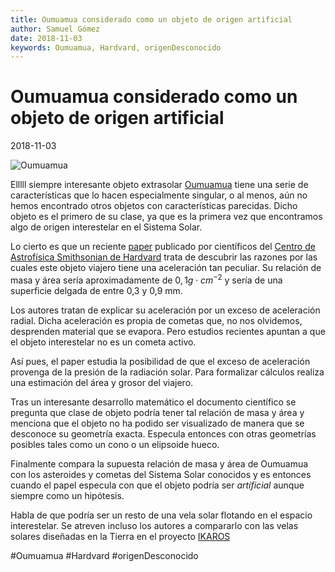 ```yaml
---
title: Oumuamua considerado como un objeto de origen artificial
author: Samuel Gómez
date: 2018-11-03
keywords: Oumuamua, Hardvard, origenDesconocido
---
```


# Oumuamua considerado como un objeto de origen artificial

2018-11-03

![Oumuamua](../img/2018/oumuamua.jpg)

Elllll siempre interesante objeto extrasolar [Oumuamua](https://es.wikipedia.org/wiki/1I/ʻOumuamua) tiene
una serie de características que lo hacen especialmente singular, o al menos, aún no hemos
encontrado otros objetos con características parecidas. Dicho objeto es el primero
de su clase, ya que es la primera vez que encontramos algo de origen interestelar
en el Sistema Solar.

Lo cierto es que un reciente [paper](https://arxiv.org/abs/1810.11490) publicado por científicos del
[Centro de Astrofísica Smithsonian de Hardvard](https://www.cfa.harvard.edu) trata de descubrir las razones
por las cuales este objeto viajero tiene una aceleración tan peculiar. Su relación de masa y área sería
aproximadamente de $0,1 g \cdot cm^{-2}$ y sería de una superficie delgada de entre 0,3 y 0,9 mm.

Los autores tratan de explicar su aceleración por un exceso de aceleración radial. Dicha aceleración es
propia de cometas que, no nos olvidemos, desprenden material que se evapora. Pero estudios recientes
apuntan a que el objeto interestelar no es un cometa activo.

Así pues, el paper estudia la posibilidad de que el exceso de aceleración provenga de la presión
de la radiación solar. Para formalizar cálculos realiza una estimación del área y grosor del viajero.

Tras un interesante desarrollo matemático el documento científico se pregunta que clase
de objeto podría tener tal relación de masa y área y menciona que el objeto no ha podido ser visualizado
de manera que se desconoce su geometría exacta. Especula entonces con otras geometrías posibles
tales como un cono o un elipsoide hueco.

Finalmente compara la supuesta relación de masa y área de Oumuamua con los asteroides y cometas del Sistema Solar
conocidos y es entonces cuando el papel especula con que el objeto podría ser *artíficial* aunque siempre
como un hipótesis.

Habla de que podría ser un resto de una vela solar flotando en el espacio interestelar.
Se atreven incluso los autores a compararlo con las velas solares diseñadas en la Tierra en el proyecto [IKAROS](https://es.wikipedia.org/wiki/IKAROS)

#Oumuamua #Hardvard #origenDesconocido